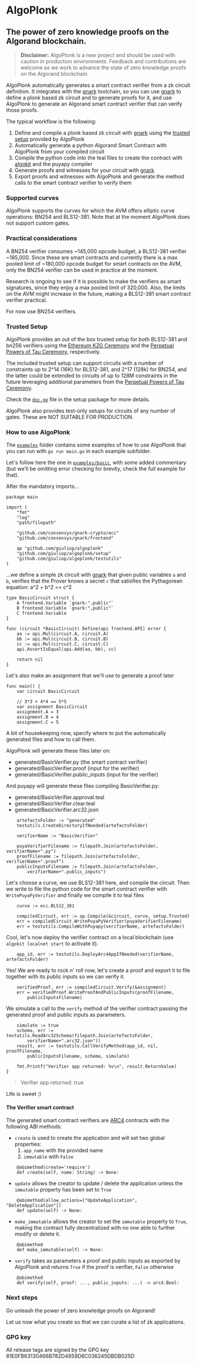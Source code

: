 # AlgoPlonk

## The power of zero knowledge proofs on the Algorand blockchain.

> **Disclaimer:** AlgoPlonk is a new project and  should be used with caution in production environments. Feedback and contributions are welcome as we work to advance the state of zero knowledge proofs on the Algorand blockchain.

AlgoPlonk automatically generates a smart contract verifier from a zk circuit definition. It integrates with the [gnark](https://github.com/Consensys/gnark) toolchain, so you can use [gnark](https://github.com/Consensys/gnark) to define a plonk based zk circuit and to generate proofs for it, and use AlgoPlonk to generate an Algorand smart contract verifier that can verify those proofs.


The typical workflow is the following:
1. Define and compile a plonk based zk circuit with [gnark](https://github.com/Consensys/gnark) using the [trusted setup](#trusted-setup) provided by AlgoPlonk
2. Automatically generate a python Algorand Smart Contract with AlgoPlonk from your compiled circuit
3. Compile the python code into the teal files to create the contract with [algokit](https://github.com/algorandfoundation/algokit-cli) and the puyapy compiler
4. Generate proofs and witnesses for your circuit with [gnark](https://github.com/Consensys/gnark)
5. Export proofs and witnesses with AlgoPlonk and generate the method calls to the smart contract verifier to verify them

### Supported curves

AlgoPlonk supports the curves for which the AVM offers elliptic curve operations: BN254 and BLS12-381.
Note that at the moment AlgoPlonk does not support custom gates.

### Practical considerations

A BN254 verifier consumes ~145,000 opcode budget, a BLS12-381 verifier ~185,000.
Since these are smart contracts and currently there is a max pooled limit of ~180,000 opcode budget for smart contracts on the AVM, only the BN254 verifier can be used in practice at the moment.

Research is ongoing to see if it is possible to make the verifiers as smart signatures, since they enjoy a max pooled limit of 320,000.
Also, the limits on the AVM might increase in the future, making a BLS12-381 smart contract verifier practical.

For now use BN254 verifiers.

### Trusted Setup

AlgoPlonk provides an out of the box trusted setup for both BLS12-381 and bn256 verifiers using the [Ethereum KZG Ceremony](https://github.com/ethereum/kzg-ceremony) and the [Perpetual Powers of Tau Ceremony](https://github.com/privacy-scaling-explorations/perpetualpowersoftau), respectively.

The included trusted setup can support circuits with a number of constraints up to 2^14 (16K) for BLS12-381, and 2^17 (128k) for BN254, and the latter could be extended to circuits of up to 128M constraints in the future leveraging additional parameters from the [Perpetual Powers of Tau Ceremony](https://github.com/privacy-scaling-explorations/perpetualpowersoftau).

Check the [`doc.go`](https://github.com/giuliop/AlgoPlonk/blob/main/setup/doc.go) file in the setup package for more details.

AlgoPlonk also provides test-only setups for circuits of any number of gates. These are NOT SUITABLE FOR PRODUCTION.

### How to use AlgoPlonk

The [`examples`](https://github.com/giuliop/AlgoPlonk/tree/main/examples) folder contains some examples of how to use AlgoPlonk that you can run with `go run main.go` in each example subfolder.

Let's follow here the one in [`examples/basic`](https://github.com/giuliop/AlgoPlonk/tree/main/examples/basic), with some added commentary (but we'll be omitting error checking for brevity, check the full example for that).

After the mandatory imports...
```
package main

import (
	"fmt"
	"log"
	"path/filepath"

	"github.com/consensys/gnark-crypto/ecc"
	"github.com/consensys/gnark/frontend"

	ap "github.com/giuliop/algoplonk"
	"github.com/giuliop/algoplonk/setup"
	"github.com/giuliop/algoplonk/testutils"
)
```
...we define a simple zk circuit with [gnark](https://github.com/Consensys/gnark) that given public variables `a` and `b`, verifies that the Prover knows a secret `c` that satisfies the Pythagorean equation:  a^2 + b^2 == c^2
```
type BasicCircuit struct {
	A frontend.Variable `gnark:",public"`
	B frontend.Variable `gnark:",public"`
	C frontend.Variable
}

func (circuit *BasicCircuit) Define(api frontend.API) error {
	aa := api.Mul(circuit.A, circuit.A)
	bb := api.Mul(circuit.B, circuit.B)
	cc := api.Mul(circuit.C, circuit.C)
	api.AssertIsEqual(api.Add(aa, bb), cc)

	return nil
}
```
Let's also make an assignment that we'll use to generate a proof later
```
func main() {
	var circuit BasicCircuit

	// 3*3 + 4*4 == 5*5
	var assignment BasicCircuit
	assignment.A = 3
	assignment.B = 4
	assignment.C = 5
```
A bit of housekeeping now, specify where to put the automatically generated files and how to call them.

AlgoPlonk will generate these files later on:
* generated/BasicVerifier.py (the smart contract verifier)
* generated/BasicVerifier.proof (input for the verifier)
* generated/BasicVerifier.public_inputs (input for the verifier)

And puyapy will generate these files compiling BasicVerifier.py:
* generated/BasicVerifier.approval.teal
* generated/BasicVerifier.clear.teal
* generated/BasicVerifier.arc32.json
```
	artefactsFolder := "generated"
	testutils.CreateDirectoryIfNeeded(artefactsFolder)

	verifierName := "BasicVerifier"

	puyaVerifierFilename := filepath.Join(artefactsFolder, verifierName+".py")
	proofFilename := filepath.Join(artefactsFolder, verifierName+".proof")
	publicInputsFilename := filepath.Join(artefactsFolder,
	    verifierName+".public_inputs")
```
Let's choose a curve, we use BLS12-381 here, and compile the circuit.
Then we write to file the python code for the smart contract verifier with `WritePuyaPyVerifier` and finally we compile it to teal files
```
	curve := ecc.BLS12_381

	compiledCircuit, err := ap.Compile(&circuit, curve, setup.Trusted)
	err = compiledCircuit.WritePuyaPyVerifier(puyaVerifierFilename)
	err = testutils.CompileWithPuyapy(verifierName, artefactsFolder)
```
Cool, let's now deploy the verifier contract on a local blockchain (use `algokit localnet start` to activate it).
```
	app_id, err := testutils.DeployArc4AppIfNeeded(verifierName, artefactsFolder)
```
Yes! We are ready to rock n' roll now, let's create a proof and export it to file together with its public inputs so we can verify it.
```
	verifiedProof, err := compiledCircuit.Verify(&assignment)
	err = verifiedProof.WriteProofAndPublicInputs(proofFilename,
	    publicInputsFilename)
```
We simulate a call to the `verify` method of the verifier contract passing the generated proof and public inputs as parameters.
```
	simulate := true
	schema, err := testutils.ReadArc32Schema(filepath.Join(artefactsFolder,
	    verifierName+".arc32.json"))
	result, err := testutils.CallVerifyMethod(app_id, nil, proofFilename,
	    publicInputsFilename, schema, simulate)

	fmt.Printf("Verifier app returned: %v\n", result.ReturnValue)
}
```
> Verifier app returned: true

Life is sweet :)

#### The Verifier smart contract
The generated smart contract verifiers are [ARC4](https://github.com/algorandfoundation/ARCs/blob/main/ARCs/arc-0004.md) contracts with the following ABI methods:

* `create` is used to create the application and will set two global properties:
	1.  `app_name` with the provided name
	2. `immutable` with `False`
```
	@abimethod(create='require')
	def create(self, name: String) -> None:
```
* `update` allows the creator to update / delete the application unless the `immutable` property has been set to `True`
```
	@abimethod(allow_actions=["UpdateApplication", "DeleteApplication"])
	def update(self) -> None:
```
* `make_immutable` allows the creator to set the `immutable` property to `True`, making the contract fully decentralized with no one able to further modify or delete it.
```
	@abimethod
	def make_immutable(self) -> None:
```
* `verify` takes as parameters a proof and public inputs as exported by AlgoPlonk and returns `True` if the proof is verifier, `False` otherwise
```
	@abimethod
	def verify(self, proof: ..., public_inputs: ...) -> arc4.Bool:
```

### Next steps
Go unleash the power of zero knowledge proofs on Algorand!

Let us now what you create so that we can curate a list of zk applications.

### GPG key
All release tags are signed by the GPG key 81E0FB63130466B782D4859D6C036245DBDB025D
